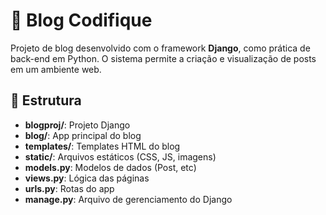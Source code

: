 <!DOCTYPE html>
<html lang="pt-BR">
<head>
  <meta charset="UTF-8">
  <title>Blog Codifique</title>
</head>
<body>

  <h1>📝 Blog Codifique</h1>

  <p>Projeto de blog desenvolvido com o framework <strong>Django</strong>, como prática de back-end em Python. O sistema permite a criação e visualização de posts em um ambiente web.</p>

  <h2>📁 Estrutura</h2>
  <ul>
    <li><strong>blogproj/</strong>: Projeto Django</li>
    <li><strong>blog/</strong>: App principal do blog</li>
    <li><strong>templates/</strong>: Templates HTML do blog</li>
    <li><strong>static/</strong>: Arquivos estáticos (CSS, JS, imagens)</li>
    <li><strong>models.py</strong>: Modelos de dados (Post, etc)</li>
    <li><strong>views.py</strong>: Lógica das páginas</li>
    <li><strong>urls.py</strong>: Rotas do app</li>
    <li><strong>manage.py</strong>: Arquivo de gerenciamento do Django</li>
  </ul>

</body>
</html>
